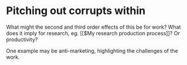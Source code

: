 # Pitching out corrupts within
What might the second and third order effects of this be for work? What does it imply for research, eg. [[$My research production process]]? Or productivity?

<!-- #p1 #service -->

One example may be anti-marketing, highlighting the challenges of the work.

<!-- {BearID:B89A5B4B-1B83-4269-9996-1E634DEC9CFB-345-000001A4388BD295} -->
